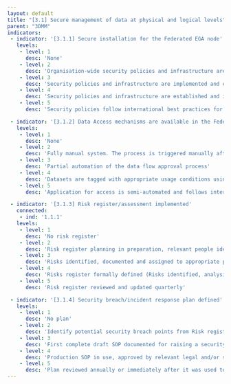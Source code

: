 ```yaml
---
layout: default
title: "[3.1] Secure management of data at physical and logical levels"
parent: "3DMM"
indicators:
 - indicator: '[3.1.1] Secure installation for the Federated EGA node'
   levels:
    - level: 1
      desc: 'None'
    - level: 2
      desc: 'Organisation-wide security policies and infrastructure are defined'
    - level: 3  
      desc: 'Security policies and infrastructure are implemented and enforced following organisation-wide guidelines'
    - level: 4
      desc: 'Security policies and infrastructure are established and implemented under the appropriate jurisdictional level, e.g. nationally'
    - level: 5
      desc: 'Security policies follow international best practices for data security and are regularly reviewed based on changes in technological, regulatory and ethical considerations'

 - indicator: '[3.1.2] Data Access mechanisms are available in the Federated EGA node following Data Access Committee approval'
   levels:
    - level: 1
      desc: 'None'
    - level: 2
      desc: 'Fully manual system. The process is triggered manually after approval is granted'
    - level: 3  
      desc: 'Partial automation of the data flow approval process'
    - level: 4
      desc: 'Datasets are tagged with appropriate usage conditions using, for instance, GA4GH DUO. This would partially guide DAC approvals, accelerating the data access process'
    - level: 5
      desc: 'Application for access is semi-automated and follows international standards. Process is periodically reviewed to ensure time efficient access.'

 - indicator: '[3.1.3] Risk register/assessment implemented'
   connected:
    - ind: '1.1.1'
   levels:
    - level: 1
      desc: 'No risk register'
    - level: 2
      desc: 'Risk register planning in preparation, relevant people identified as responsible for RR at node.'
    - level: 3  
      desc: 'Risks identified, documented and assigned to appropriate personnel for review'
    - level: 4
      desc: 'Risks register formally defined (Risks identified, analysised, prioritised & treated/mitigated)'
    - level: 5
      desc: 'Risk register reviewed and updated quarterly'

 - indicator: '[3.1.4] Security breach/incident response plan defined'
   levels:
    - level: 1
      desc: 'No plan'
    - level: 2
      desc: 'Identify potential security breach points from Risk register. Give consideration to other FEGA nodes, CEGA, key contacts, and institutional/organisational policies.'
    - level: 3  
      desc: 'First complete draft SOP documented for raising a security alarm. Have contacts for steps of SOP and proposal for audit report. SOP is accessible to all team members.'
    - level: 4
      desc: 'Production SOP in use, approved by relevant legal and/or security personnel.'
    - level: 5
      desc: 'Plan reviewed annually or immediately after it was used to identify areas of improvement. Have trained all personnel in the process. Done dry runs through SOP to identify areas of improvement.'
---
```

